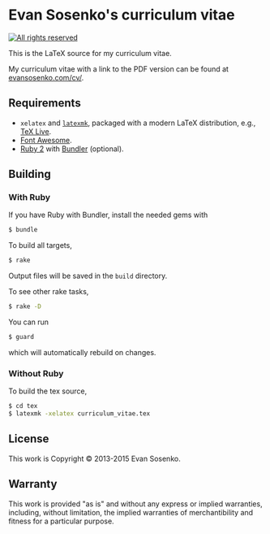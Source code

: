 # Evan Sosenko's curriculum vitae

[![All rights reserved](https://img.shields.io/badge/license-All_rights_reserved-blue.svg)](./LICENSE.txt)

This is the LaTeX source for my curriculum vitae.

My curriculum vitae with a link to the PDF version
can be found at [evansosenko.com/cv/](https://evansosenko.com/cv/).

## Requirements

- `xelatex` and [`latexmk`](http://www.ctan.org/pkg/latexmk/),
  packaged with a modern LaTeX distribution,
  e.g., [TeX Live](http://www.tug.org/texlive/).
- [Font Awesome](http://fortawesome.github.io/Font-Awesome/).
- [Ruby 2](https://www.ruby-lang.org/)
  with [Bundler](http://bundler.io/) (optional).

## Building

### With Ruby

If you have Ruby with Bundler, install the needed gems with

```bash
$ bundle
```

To build all targets,

```bash
$ rake
```

Output files will be saved in the `build` directory.

To see other rake tasks,

```bash
$ rake -D
```

You can run

```bash
$ guard
```

which will automatically rebuild on changes.

### Without Ruby

To build the tex source,

```bash
$ cd tex
$ latexmk -xelatex curriculum_vitae.tex
```

## License

This work is Copyright © 2013-2015 Evan Sosenko.

## Warranty

This work is provided "as is" and without any express or
implied warranties, including, without limitation, the implied
warranties of merchantibility and fitness for a particular
purpose.
